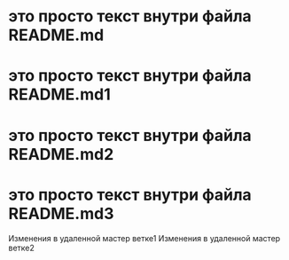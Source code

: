 # это просто текст внутри файла README.md
# это просто текст внутри файла README.md1
# это просто текст внутри файла README.md2
# это просто текст внутри файла README.md3
Изменения в удаленной мастер ветке1
Изменения в удаленной мастер ветке2
